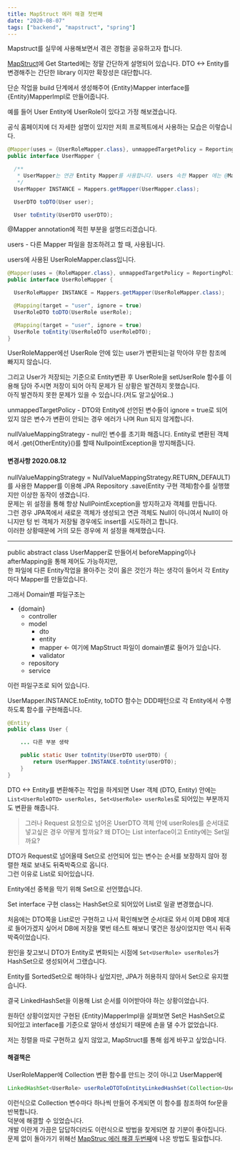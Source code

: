 ```yaml
---
title: MapStruct 에러 해결 첫번째
date: "2020-08-07"
tags: ["backend", "mapstruct", "spring"]
---
```


Mapstruct를 실무에 사용해보면서 겪은 경험을 공유하고자 합니다.

[MapStruct](https://mapstruct.org/)에 Get Started에는 정말 간단하게 설명되어 있습니다.
DTO <-> Entity를 변경해주는 간단한 library 이지만 확장성은 대단합니다.

단순 작업을 build 단계에서 생성해주어 {Entity}Mapper interface를 {Entity}MapperImpl로 만들어줍니다.

예를 들어 User Entity에 UserRole이 있다고 가정 해보겠습니다.

공식 홈페이지에 더 자세한 설명이 있지만 저희 프로젝트에서 사용하는 모습은 이렇습니다.

```java
@Mapper(uses = {UserRoleMapper.class}, unmappedTargetPolicy = ReportingPolicy.ERROR, nullValueMappingStrategy = NullValueMappingStrategy.RETURN_DEFAULT)
public interface UserMapper {

  /**
   * UserMapper는 연관 Entity Mapper를 사용합니다. users 속한 Mapper 에는 @Mapping(target = "user", ignore = true) 설정 되어있습니다.
   */
  UserMapper INSTANCE = Mappers.getMapper(UserMapper.class);

  UserDTO toDTO(User user);

  User toEntity(UserDTO userDTO);
```

@Mapper annotation에 적힌 부분을 설명드리겠습니다.

users - 다른 Mapper 파일을 참조하려고 할 때, 사용됩니다.

users에 사용된 UserRoleMapper.class입니다.

```java
@Mapper(uses = {RoleMapper.class}, unmappedTargetPolicy = ReportingPolicy.ERROR, nullValueMappingStrategy = NullValueMappingStrategy.RETURN_DEFAULT)
public interface UserRoleMapper {

  UserRoleMapper INSTANCE = Mappers.getMapper(UserRoleMapper.class);

  @Mapping(target = "user", ignore = true)
  UserRoleDTO toDTO(UserRole userRole);

  @Mapping(target = "user", ignore = true)
  UserRole toEntity(UserRoleDTO userRoleDTO);
}
```

UserRoleMapper에선 UserRole 안에 있는 user가 변환되는걸 막아야 무한 참조에 빠지지 않습니다.

그리고 User가 저장되는 기준으로 Entity변환 후 UserRole을 setUserRole 함수를 이용해 담아 주시면 저장이 되어 아직 문제가 된 상황은 발견하지 못했습니다.  
아직 발견하지 못한 문제가 있을 수 있습니다.(저도 알고싶어요..)

unmappedTargetPolicy - DTO와 Entity에 선언된 변수들이 ignore = true로 되어있지 않은 변수가 변환이 안되는 경우 에러가 나며 Run 되지 않게합니다.

nullValueMappingStrategy - null인 변수를 초기화 해줍니다. Entity로 변환된 객체에서 .get{OtherEntity}()를 할때 NullpointException을 방지해줍니다.

#### 변경사항 2020.08.12

nullValueMappingStrategy = NullValueMappingStrategy.RETURN_DEFAULT)를 사용한 Mapper를 이용해 JPA Repository .save(Entity 구현 객체)함수를 실행했지만 이상한 동작이 생겼습니다.  
문제는 위 설정을 통해 항상 NullPointException을 방지하고자 객체를 만듭니다.  
그런 경우 JPA쪽에서 새로운 객체가 생성되고 연관 객체도 Null이 아니여서 Null이 아니지만 텅 빈 객체가 저장될 경우에도 insert를 시도하려고 합니다.  
이러한 상황때문에 거의 모든 경우에 저 설정을 해제했습니다.

---

public abstract class UserMapper로 만들어서 beforeMapping이나 afterMapping을 통해 제어도 가능하지만,  
 한 파일에 다른 Entity작업을 몰아주는 것이 옳은 것인가 하는 생각이 들어서 각 Entity마다 Mapper를 만들었습니다.

그래서 Domain별 파일구조는

- {domain}
  - controller
  - model
    - dto
    - entity
    - mapper <- 여기에 MapStruct 파일이 domain별로 들어가 있습니다.
    - validator
  - repository
  - service

이런 파일구조로 되어 있습니다.

UserMapper.INSTANCE.toEntity, toDTO 함수는 DDD패턴으로 각 Entity에서 수행하도록 함수를 구현해줍니다.

```java
@Entity
public class User {

    ... 다른 부분 생략

    public static User toEntity(UserDTO userDTO) {
        return UserMapper.INSTANCE.toEntity(userDTO);
    }
}
```

DTO <-> Entity를 변환해주는 작업을 하게되면 User 객체 (DTO, Entity) 안에는 `List<UserRoleDTO> userRoles, Set<UserRole> userRoles`로 되어있는 부분까지도 변환을 해줍니다.

> 그러나 Request 요청으로 넘어온 UserDTO 객체 안에 userRoles를 순서대로 넣고싶은 경우 어떻게 할까요?
> 왜 DTO는 List interface이고 Entity에는 Set일까요?

DTO가 Request로 넘어올때 Set으로 선언되어 있는 변수는 순서를 보장하지 않아 정렬한 채로 보내도 뒤죽박죽으로 옵니다.  
그런 이유로 List로 되어있습니다.

Entity에선 중복을 막기 위해 Set으로 선언했습니다.

Set interface 구현 class는 HashSet으로 되어있어 List로 일괄 변경했습니다.

처음에는 DTO쪽을 List로만 구현하고 나서 확인해보면 순서대로 와서 이제 DB에 제대로 들어가겠지 싶어서 DB에 저장을 몇번 테스트 해보니 몇건은 정상이었지만 역시 뒤죽박죽이었습니다.

원인을 찾고보니 DTO가 Entity로 변화되는 시점에 `Set<UserRole> userRoles`가 HashSet으로 생성되어서 그랬습니다.

Entity를 SortedSet으로 해야하나 싶었지만, JPA가 허용하지 않아서 Set으로 유지했습니다.

결국 LinkedHashSet을 이용해 List 순서를 이어받아야 하는 상황이었습니다.

원하던 상황이었지만 구현된 {Entity}MapperImpl을 살펴보면 Set은 HashSet으로 되어있고 interface를 기준으로 알아서 생성되기 때문에 손을 댈 수가 없었습니다.

저는 정렬을 따로 구현하고 싶지 않았고, MapStruct를 통해 쉽게 바꾸고 싶었습니다.

#### 해결책은

UserRoleMapper에 Collection 변환 함수를 만드는 것이 아니고 UserMapper에

```java
LinkedHashSet<UserRole> userRoleDTOToEntityLinkedHashSet(Collection<UserRoleDTO> userRoleDTOs);
```

이런식으로 Collection 변수마다 하나씩 만들어 주게되면 이 함수를 참조하여 for문을 반복합니다.  
덕분에 해결할 수 있었습니다.  
개발 이란게 가끔은 답답하더라도 이런식으로 방법을 찾게되면 참 기분이 좋아집니다.
문제 없이 돌아가기 위해선 [MapStruc 에러 해결 두번째](https://get6.github.io/2020/08/07/mapstruct-guide-second.html)에 나온 방법도 필요합니다.
